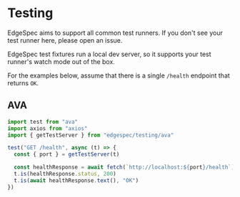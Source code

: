 # Testing

EdgeSpec aims to support all common test runners. If you don't see your test runner here, please open an issue.

EdgeSpec test fixtures run a local dev server, so it supports your test runner's watch mode out of the box.

For the examples below, assume that there is a single `/health` endpoint that returns `OK`.

## AVA

```typescript
import test from "ava"
import axios from "axios"
import { getTestServer } from "edgespec/testing/ava"

test("GET /health", async (t) => {
  const { port } = getTestServer(t)

  const healthResponse = await fetch(`http://localhost:${port}/health`)
  t.is(healthResponse.status, 200)
  t.is(await healthResponse.text(), "OK")
})
```
